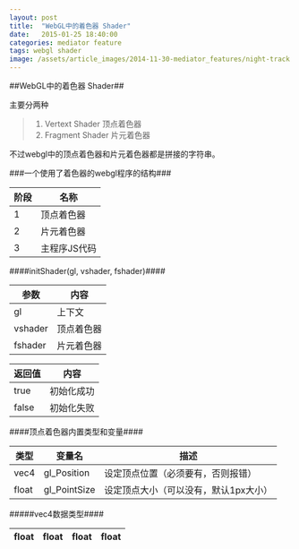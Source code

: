 ```yaml
---
layout: post
title:  "WebGL中的着色器 Shader"
date:   2015-01-25 18:40:00
categories: mediator feature
tags: webgl shader
image: /assets/article_images/2014-11-30-mediator_features/night-track.JPG
---
```

##WebGL中的着色器 Shader##

主要分两种
> 1. Vertext Shader 顶点着色器
> 2. Fragment Shader 片元着色器

不过webgl中的顶点着色器和片元着色器都是拼接的字符串。


###一个使用了着色器的webgl程序的结构###

| 阶段|  名称      |
|---|---|
|1    |顶点着色器  |
|2    |片元着色器  |
|3    |主程序JS代码|


####initShader(gl, vshader, fshader)####

| 参数  | 内容     |
|---|---|
|gl     |上下文    |
|vshader|顶点着色器|
|fshader|片元着色器|


| 返回值| 内容     |
|---|---|
|true   |初始化成功|
|false  |初始化失败|

####顶点着色器内置类型和变量####

|类型 |变量名      | 描述                                |
|---|---|---|
|vec4 |gl_Position |设定顶点位置（必须要有，否则报错）   |
|float|gl_PointSize|设定顶点大小（可以没有，默认1px大小）|


#####vec4数据类型####

|float|float|float|float|
|---|---|---|---|

